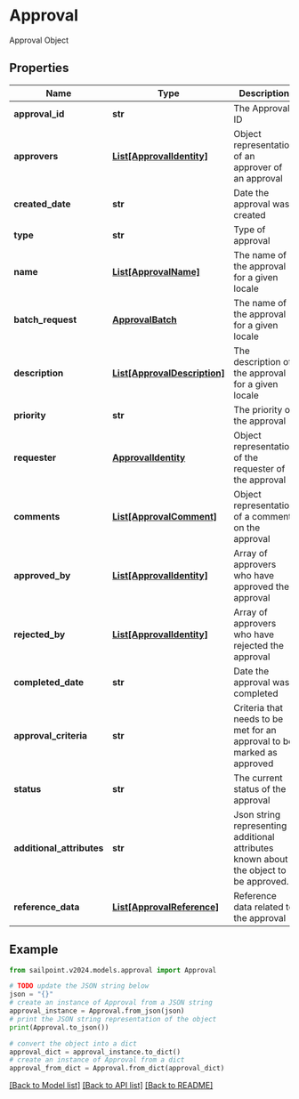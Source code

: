 # Approval

Approval Object

## Properties

Name | Type | Description | Notes
------------ | ------------- | ------------- | -------------
**approval_id** | **str** | The Approval ID | [optional] 
**approvers** | [**List[ApprovalIdentity]**](ApprovalIdentity.md) | Object representation of an approver of an approval | [optional] 
**created_date** | **str** | Date the approval was created | [optional] 
**type** | **str** | Type of approval | [optional] 
**name** | [**List[ApprovalName]**](ApprovalName.md) | The name of the approval for a given locale | [optional] 
**batch_request** | [**ApprovalBatch**](.md) | The name of the approval for a given locale | [optional] 
**description** | [**List[ApprovalDescription]**](ApprovalDescription.md) | The description of the approval for a given locale | [optional] 
**priority** | **str** | The priority of the approval | [optional] 
**requester** | [**ApprovalIdentity**](.md) | Object representation of the requester of the approval | [optional] 
**comments** | [**List[ApprovalComment]**](ApprovalComment.md) | Object representation of a comment on the approval | [optional] 
**approved_by** | [**List[ApprovalIdentity]**](ApprovalIdentity.md) | Array of approvers who have approved the approval | [optional] 
**rejected_by** | [**List[ApprovalIdentity]**](ApprovalIdentity.md) | Array of approvers who have rejected the approval | [optional] 
**completed_date** | **str** | Date the approval was completed | [optional] 
**approval_criteria** | **str** | Criteria that needs to be met for an approval to be marked as approved | [optional] 
**status** | **str** | The current status of the approval | [optional] 
**additional_attributes** | **str** | Json string representing additional attributes known about the object to be approved. | [optional] 
**reference_data** | [**List[ApprovalReference]**](ApprovalReference.md) | Reference data related to the approval | [optional] 

## Example

```python
from sailpoint.v2024.models.approval import Approval

# TODO update the JSON string below
json = "{}"
# create an instance of Approval from a JSON string
approval_instance = Approval.from_json(json)
# print the JSON string representation of the object
print(Approval.to_json())

# convert the object into a dict
approval_dict = approval_instance.to_dict()
# create an instance of Approval from a dict
approval_from_dict = Approval.from_dict(approval_dict)
```
[[Back to Model list]](../README.md#documentation-for-models) [[Back to API list]](../README.md#documentation-for-api-endpoints) [[Back to README]](../README.md)


